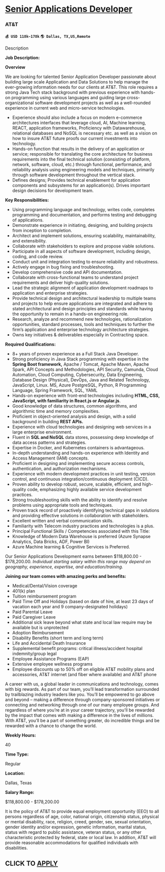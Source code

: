 # [Senior Applications Developer](https://www.remotewlb.com/apply/senior-applications-developer)  
### AT&T  
#### `💰 USD 118k~178k` `🌎 Dallas, TX,US,Remote`  

Description

**Job Description:**

 **Overview**

We are looking for talented Senior Application Developer passionate about building large scale Application and Data Solutions to help manage the ever-growing information needs for our clients at AT&T. This role requires a strong Java Tech stack background with previous experience with hands-on programming using various languages and guiding large cross-organizational software development projects as well as a well-rounded experience in current web and micro-service technologies.

  * Experience should also include a focus on modern e-commerce architectures interfaces that leverage cloud, AI, Machine learning, REACT, application frameworks, Proficiency with Datawarehouse, relational databases and NoSQL is necessary etc. as well as a vision on how to insure AT&T future proofs our current investments into technology. 
  * Hands-on function that results in the delivery of an application or service; responsible for translating the core architecture for business requirements into the final technical solution (consisting of platform, network, software, cloud, etc.) through functional, performance, and reliability analysis using engineering models and techniques, primarily through software development throughout the vertical stack.
  * Defines designs; Provides technical enablement for application components and subsystems for an application(s). Drives important design decisions for development team.

 **Key Responsibilities:**

  * Using programming language and technology, writes code, completes programming and documentation, and performs testing and debugging of applications. 
  * Demonstrate experience in initiating, designing, and building projects from inception to completion.
  * Architect and implement solutions, ensuring scalability, maintainability, and extensibility.
  * Collaborate with stakeholders to explore and propose viable solutions.
  * Participate in all aspects of software development, including design, coding, and code review.
  * Conduct unit and integration testing to ensure reliability and robustness.
  * Actively engage in bug fixing and troubleshooting.
  * Develop comprehensive code and API documentation.
  * Collaborate with cross-functional teams to understand project requirements and deliver high-quality solutions.
  * Lead the strategic alignment of application development roadmaps to application and enterprise strategies.
  * Provide technical design and architectural leadership to multiple teams and projects to help ensure applications are integrated and adhere to stated architectural and design principles and standards while having the opportunity to remain in a hands-on engineering role.
  * Research, analyze and recommend new technologies, rationalization opportunities, standard processes, tools and techniques to further the firm’s application and enterprise technology architecture strategies.
  * Owns key initiatives & deliverables especially in Contracting space.

 **Required Qualifications:**

  * 8+ years of proven experience as a Full Stack Java Developer.
  * Strong proficiency in Java Stack programming with expertise in the **Spring Boot framework,** Apache / Tomcat, Apache Maven, Apache Spark, API Concepts and Methodologies, API Security, Camunda, Cloud Automation, Cloud Computing, Cybersecurity, Data Engineering, Database Design (Physical), DevOps, Java and Related Technology, JavaScript, Linux. MS, Azure PostgreSQL, Python, R Programming Language, Spring Framework, SQL, YAML
  * Hands-on experience with front-end technologies including **HTML, CSS, JavaScript, with familiarity in React.js or Angular.js**.
  * Good knowledge of data structures, common algorithms, and algorithmic time and memory complexities.
  * Proficient in object-oriented analysis and design, with a solid background in building **REST APIs.**
  * Experience with cloud technologies and designing web services in a large enterprise environment.
  * Fluent in **SQL and NoSQL** data stores, possessing deep knowledge of data access patterns and strategies.
  * Expertise in Docker, and Kubernetes containers is advantageous.
  * In-depth understanding and hands-on experience with Identity and Access Management (IAM) concepts.
  * Proficient in designing and implementing secure access controls, authentication, and authorization mechanisms.
  * Experience with modern development practices in unit testing, version control, and continuous integration/continuous deployment (CICD).
  * Proven ability to develop robust, secure, scalable, efficient, and high-quality code, emphasizing highly available service development practices.
  * Strong troubleshooting skills with the ability to identify and resolve problems using appropriate tools and techniques.
  * Proven track record of proactively identifying technical gaps in solutions and providing effective solutions in collaboration with stakeholders.
  * Excellent written and verbal communication skills.
  * Familiarity with Telecom industry practices and technologies is a plus.
  * Principal Functional Skills / Competencies associated with this Title:
  * Knowledge of Modern Data Warehouse is preferred (Azure Synapse Analytics, Data Bricks, ADF, Power BI)
  * Azure Machine learning & Cognitive Services is Preferred.

Our Senior Applications Development earns between $118,800.00 - $178,200.00. _Individual starting salary within this range may depend on geography, experience, expertise, and education/training._

 **Joining our team comes with amazing perks and benefits:**

  * Medical/Dental/Vision coverage
  * 401(k) plan
  * Tuition reimbursement program
  * Paid Time Off and Holidays (based on date of hire, at least 23 days of vacation each year and 9 company-designated holidays)
  * Paid Parental Leave
  * Paid Caregiver Leave
  * Additional sick leave beyond what state and local law require may be available but is unprotected
  * Adoption Reimbursement
  * Disability Benefits (short term and long term)
  * Life and Accidental Death Insurance
  * Supplemental benefit programs: critical illness/accident hospital indemnity/group legal
  * Employee Assistance Programs (EAP)
  * Extensive employee wellness programs
  * Employee discounts up to 50% off on eligible AT&T mobility plans and accessories, AT&T internet (and fiber where available) and AT&T phone

A career with us, a global leader in communications and technology, comes with big rewards. As part of our team, you’ll lead transformation surrounded by trailblazing industry leaders like you. You’ll be empowered to go above and beyond – making a difference through company-sponsored initiatives or connecting and networking through one of our many employee groups. And regardless of where you’re at in your career trajectory, you’ll be rewarded by the impact that comes with making a difference in the lives of millions. With AT&T, you’ll be a part of something greater, do incredible things and be rewarded with a chance to change the world.

 **Weekly Hours:**

40

 **Time Type:**

Regular

 **Location:**

Dallas, Texas

 **Salary Range:**

$118,800.00 - $178,200.00

It is the policy of AT&T to provide equal employment opportunity (EEO) to all persons regardless of age, color, national origin, citizenship status, physical or mental disability, race, religion, creed, gender, sex, sexual orientation, gender identity and/or expression, genetic information, marital status, status with regard to public assistance, veteran status, or any other characteristic protected by federal, state or local law. In addition, AT&T will provide reasonable accommodations for qualified individuals with disabilities.

  
## CLICK TO [APPLY](https://www.remotewlb.com/apply/senior-applications-developer)

